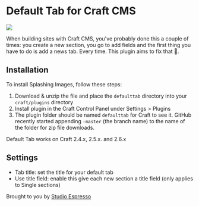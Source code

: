 # Default Tab for Craft CMS

<img src="http://studioespresso.co/assets/plugins/craft_defaulttab_banner.png">

When building sites with Craft CMS, you've probably done this a couple of times: you create a new section, you go to add fields and the first thing you have to do is add a news tab. Every time. This plugin aims to fix that 🎉.

## Installation

To install Splashing Images, follow these steps:

1. Download & unzip the file and place the `defaulttab` directory into your `craft/plugins` directory
2. Install plugin in the Craft Control Panel under Settings > Plugins
3. The plugin folder should be named `defaulttab` for Craft to see it.  GitHub recently started appending `-master` (the branch name) to the name of the folder for zip file downloads.

Default Tab works on Craft 2.4.x, 2.5.x. and 2.6.x

## Settings
- Tab title: set the title for your default tab
- Use title field: enable this give each new section a title field (only applies to Single sections)

Brought to you by [Studio Espresso](https://studioespresso.co)
